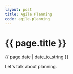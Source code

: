 ```yaml
---
layout: post
title: Agile Planning
code: agile-planning
---
```


{{ page.title }}
================
{{ page.date | date_to_string }}

Let's talk about planning.